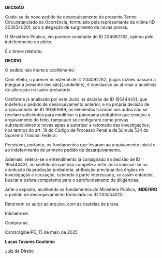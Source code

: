 **DECISÃO**

Cuida-se de novo pedido de desarquivamento do presente Termo
Circunstanciado de Ocorrência, formulado pela representante da vítima
(ID 203054020), sob a alegação de surgimento de novas provas.

O Ministério Público, em parecer constante do ID 204092782, opinou pelo
indeferimento do pleito.

É o breve relatório.

**DECIDO.**

O pedido não merece acolhimento.

Com efeito, o parecer ministerial de ID 204092782, [cujas razões passam
a integrar a presente decisão]{.underline}, é conclusivo ao afirmar a
ausência de alteração no lastro probatório.

Conforme já analisado por este Juízo na decisão de ID 195444431, que
indeferiu o pedido de desarquivamento anterior, e na própria decisão de
arquivamento de ID 181861999, os elementos trazidos aos autos não se
revelam suficientes para modificar o panorama probatório que ensejou o
arquivamento do feito, tampouco se configuram como provas
substancialmente novas aptas a autorizar a retomada das investigações,
nos termos do art. 18 do Código de Processo Penal e da Súmula 524 do
Supremo Tribunal Federal.

Persistem, portanto, os fundamentos que levaram ao arquivamento inicial
e ao indeferimento do primeiro pedido de desarquivamento.

Ademais, reitera-se o entendimento já consignado na decisão de ID
195444431, no sentido de que não compete a este Juízo imiscuir-se na
condução da produção probatória, atribuição precípua dos órgãos de
investigação e acusação, cabendo à parte interessada, se assim entender,
buscar a esfera competente para o aprofundamento de diligências.

Ante o exposto, acolhendo os fundamentos do Ministério Público,
**INDEFIRO** o pedido de desarquivamento formulado no ID 203054020.

Retornem os autos ao arquivo, com as cautelas de praxe.

Intimem-se.

Cumpra-se.

Camaragibe/PE, 15 de maio de 2025

**Lucas Tavares Coutinho**

Juiz de Direito

